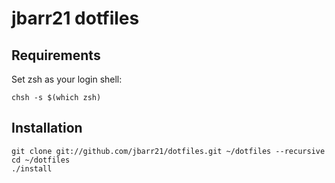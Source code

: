 jbarr21 dotfiles
===================

Requirements
------------

Set zsh as your login shell:

    chsh -s $(which zsh)

Installation
------------

    git clone git://github.com/jbarr21/dotfiles.git ~/dotfiles --recursive
    cd ~/dotfiles
    ./install
